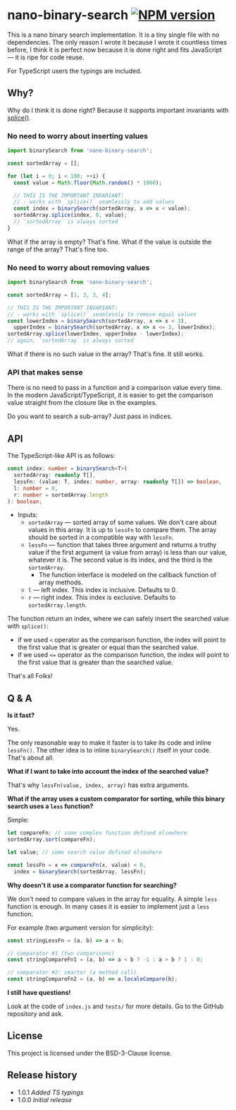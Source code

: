 # nano-binary-search [![NPM version][npm-img]][npm-url]

[npm-img]:      https://img.shields.io/npm/v/nano-binary-search.svg
[npm-url]:      https://npmjs.org/package/nano-binary-search

This is a nano binary search implementation. It is a tiny single file with no dependencies.
The only reason I wrote it because I wrote it countless times before, I think it is perfect now
because it is done right and fits JavaScript &mdash; it is ripe for code reuse.

For TypeScript users the typings are included.

## Why?

Why do I think it is done right? Because it supports important invariants with
[splice()](https://developer.mozilla.org/en-US/docs/Web/JavaScript/Reference/Global_Objects/String/slice).

### No need to worry about inserting values

```js
import binarySearch from 'nano-binary-search';

const sortedArray = [];

for (let i = 0; i < 100; ++i) {
  const value = Math.floor(Math.random() * 1000);

  // THIS IS THE IMPORTANT INVARIANT:
  // - works with `splice()` seamlessly to add values
  const index = binarySearch(sortedArray, x => x < value);
  sortedArray.splice(index, 0, value);
  // `sortedArray` is always sorted
}
```

What if the array is empty? That's fine. What if the value is outside the range of the array?
That's fine too.

### No need to worry about removing values

```js
import binarySearch from 'nano-binary-search';

const sortedArray = [1, 3, 3, 4];

// THIS IS THE IMPORTANT INVARIANT:
// - works with `splice()` seamlessly to remove equal values
const lowerIndex = binarySearch(sortedArray, x => x < 3),
  upperIndex = binarySearch(sortedArray, x => x <= 3, lowerIndex);
sortedArray.splice(lowerIndex, upperIndex - lowerIndex);
// again, `sortedArray` is always sorted
```

What if there is no such value in the array? That's fine. It still works.

### API that makes sense

There is no need to pass in a function and a comparison value every time.
In the modern JavaScript/TypeScript, it is easier to get the comparison value straight from the closure
like in the examples.

Do you want to search a sub-array? Just pass in indices.

## API

The TypeScript-like API is as follows:

```ts
const index: number = binarySearch<T>(
  sortedArray: readonly T[],
  lessFn: (value: T, index: number, array: readonly T[]) => boolean,
  l: number = 0,
  r: number = sortedArray.length
): boolean;
```

* Inputs:
  * `sortedArray` &mdash; sorted array of some values. We don't care about values in this array.
    It is up to `lessFn` to compare them. The array should be sorted in a compatible way with `lessFn`.
  * `lessFn` &mdash; function that takes three argument and returns a truthy value if the first argument
    (a value from array) is less than our value, whatever it is. The second value is its index,
    and the third is the `sortedArray`.
    * The function interface is modeled on the callback function of array methods.
  * `l` &mdash; left index. This index is inclusive. Defaults to 0.
  * `r` &mdash; right index. This index is exclusive. Defaults to `sortedArray.length`.

The function return an index, where we can safely insert the searched value with `splice()`:

* if we used `<` operator as the comparison function, the index will point to the first value that is greater or equal than the searched value.
* if we used `<=` operator as the comparison function, the index will point to the first value that is greater than the searched value.

That's all Folks!

## Q & A

**Is it fast?**

Yes.

The only reasonable way to make it faster is to take its code and inline `lessFn()`. The other idea is
to inline `binarySearch()` itself in your code. That's about all.

**What if I want to take into account the index of the searched value?**

That's why `lessFn(value, index, array)` has extra arguments.

**What if the array uses a custom comparator for sorting, while this binary search uses a `less` function?**

Simple:

```js
let compareFn; // some complex function defined elsewhere
sortedArray.sort(compareFn);

let value; // some search value defined elsewhere

const lessFn = x => compareFn(x, value) < 0,
  index = binarySearch(sortedArray, lessFn);
```

**Why doesn't it use a comparator function for searching?**

We don't need to compare values in the array for equality. A simple `less` function is enough.
In many cases it is easier to implement just a `less` function.

For example (two argument version for simplicity):

```js
const stringLessFn = (a, b) => a < b;

// comparator #1 (two comparisons)
const stringCompareFn1 = (a, b) => a < b ? -1 : a > b ? 1 : 0;

// comparator #2: smarter (a method call)
const stringCompareFn2 = (a, b) => a.localeCompare(b);
```

**I still have questions!**

Look at the code of `index.js` and `tests/` for more details. Go to the GitHub repository and ask.

## License

This project is licensed under the BSD-3-Clause license.

## Release history

- 1.0.1 *Added TS typings*
- 1.0.0 *Initial release*
